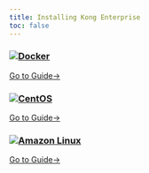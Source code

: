 ```yaml
---
title: Installing Kong Enterprise
toc: false
---
```


<div class="docs-grid">

  <div class="docs-grid-block">
    <h3><img src="/assets/images/icons/documentation/icn-window.svg" /><a href="/enterprise/{{page.kong_version}}/deployment/installation/docker">Docker</a></h3>
    <p></p>
    <a href="/enterprise/{{page.kong_version}}/deployment/installation/docker">Go to Guide&rarr;</a>
  </div>

  <div class="docs-grid-block">
    <h3><img src="/assets/images/icons/documentation/icn-window.svg" /><a href="/enterprise/{{page.kong_version}}/deployment/installation/centos">CentOS</a></h3>
    <p></p>
    <a href="/enterprise/{{page.kong_version}}/deployment/installation/centos">Go to Guide&rarr;</a>
  </div>

  <div class="docs-grid-block">
    <h3><img src="/assets/images/icons/documentation/icn-window.svg" /><a href="/enterprise/{{page.kong_version}}/deployment/installation/amazon-linux">Amazon Linux</a></h3>
    <p></p>
    <a href="/enterprise/{{page.kong_version}}/deployment/installation/amazon-linux">Go to Guide&rarr;</a>
  </div>

  <!-- <div class="docs-grid-block">
    <h3><img src="/assets/images/icons/documentation/icn-window.svg" /><a href="/enterprise/{{page.kong_version}}/deployment/installation/ubuntu">Ubuntu</a></h3>
    <p></p>
    <a href="/enterprise/{{page.kong_version}}/deployment/installation/ubuntu">Go to Guide&rarr;</a>
  </div>
  
  <div class="docs-grid-block">
    <h3><img src="/assets/images/icons/documentation/icn-window.svg" /><a href="/enterprise/{{page.kong_version}}/deployment/installation/debian">Debian</a></h3>
    <p></p>
    <a href="/enterprise/{{page.kong_version}}/deployment/installation/debian">Go to Guide&rarr;</a>
  </div>

  <div class="docs-grid-block">
    <h3><img src="/assets/images/icons/documentation/icn-window.svg" /><a href="/enterprise/{{page.kong_version}}/deployment/installation/red-hat">Red Hat</a></h3>
    <p></p>
    <a href="/enterprise/{{page.kong_version}}/deployment/installation/red-hat">Go to Guide&rarr;</a>
  </div> -->

</div>
